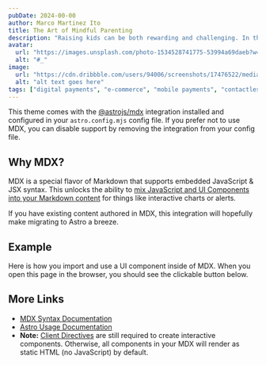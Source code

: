 ```yaml
---
pubDate: 2024-00-00
author: Marco Martinez Ito
title: The Art of Mindful Parenting
description: "Raising kids can be both rewarding and challenging. In this post, we'll explore the art of mindful parenting and share tips for fostering positive relationships with your children, promoting self-esteem and resilience, and nurturing their emotional intelligence."
avatar:
  url: "https://images.unsplash.com/photo-1534528741775-53994a69daeb?w=800&auto=format&fit=crop&q=60&ixlib=rb-4.0.3&ixid=M3wxMjA3fDB8MHxzZWFyY2h8MjJ8fGF2YXRhcnxlbnwwfHwwfHx8MA%3D%3D"
  alt: "#_"
image:
  url: "https://cdn.dribbble.com/users/94006/screenshots/17476522/media/b5c1a91952ac82d8db4d6b2a64f73817.png?compress=1&resize=1600x1200&vertical=top"
  alt: "alt text goes here"
tags: ["digital payments", "e-commerce", "mobile payments", "contactless payments", "financial security", "fraud prevention"]
---
```

This theme comes with the [@astrojs/mdx](https://docs.astro.build/en/guides/integrations-guide/mdx/) integration installed and configured in your `astro.config.mjs` config file. If you prefer not to use MDX, you can disable support by removing the integration from your config file.

## Why MDX?

MDX is a special flavor of Markdown that supports embedded JavaScript & JSX syntax. This unlocks the ability to [mix JavaScript and UI Components into your Markdown content](https://docs.astro.build/en/guides/markdown-content/#mdx-features) for things like interactive charts or alerts.

If you have existing content authored in MDX, this integration will hopefully make migrating to Astro a breeze.

## Example

Here is how you import and use a UI component inside of MDX.
When you open this page in the browser, you should see the clickable button below.





## More Links

- [MDX Syntax Documentation](https://mdxjs.com/docs/what-is-mdx)
- [Astro Usage Documentation](https://docs.astro.build/en/guides/markdown-content/#markdown-and-mdx-pages)
- **Note:** [Client Directives](https://docs.astro.build/en/reference/directives-reference/#client-directives) are still required to create interactive components. Otherwise, all components in your MDX will render as static HTML (no JavaScript) by default.
